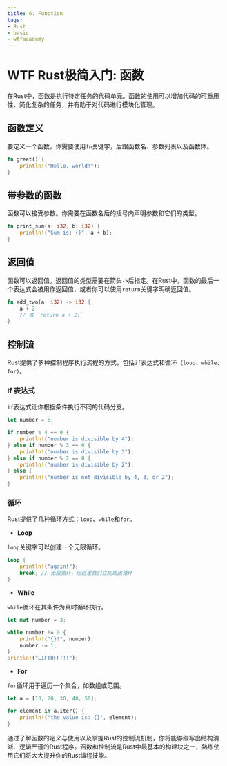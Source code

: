 ```yaml
---
title: 6. Function
tags:
- Rust
- basic
- wtfacademy
---
```


# WTF Rust极简入门: 函数

在Rust中，函数是执行特定任务的代码单元。函数的使用可以增加代码的可重用性、简化复杂的任务，并有助于对代码进行模块化管理。

## 函数定义

要定义一个函数，你需要使用`fn`关键字，后跟函数名、参数列表以及函数体。

```rust
fn greet() {
    println!("Hello, world!");
}
```

## 带参数的函数

函数可以接受参数。你需要在函数名后的括号内声明参数和它们的类型。

```rust
fn print_sum(a: i32, b: i32) {
    println!("Sum is: {}", a + b);
}
```

## 返回值

函数可以返回值。返回值的类型需要在箭头`->`后指定。在Rust中，函数的最后一个表达式会被用作返回值，或者你可以使用`return`关键字明确返回值。

```rust
fn add_two(a: i32) -> i32 {
    a + 2
    // 或 `return a + 2;`
}
```

## 控制流

Rust提供了多种控制程序执行流程的方式，包括`if`表达式和循环（`loop`、`while`、`for`）。

### If 表达式

`if`表达式让你根据条件执行不同的代码分支。

```rust
let number = 6;

if number % 4 == 0 {
    println!("number is divisible by 4");
} else if number % 3 == 0 {
    println!("number is divisible by 3");
} else if number % 2 == 0 {
    println!("number is divisible by 2");
} else {
    println!("number is not divisible by 4, 3, or 2");
}
```

### 循环

Rust提供了几种循环方式：`loop`、`while`和`for`。

- **Loop**

`loop`关键字可以创建一个无限循环。

```rust
loop {
    println!("again!");
    break; // 无限循环，但这里我们立刻跳出循环
}
```

- **While**

`while`循环在其条件为真时循环执行。

```rust
let mut number = 3;

while number != 0 {
    println!("{}!", number);
    number -= 1;
}
println!("LIFTOFF!!!");
```

- **For**

`for`循环用于遍历一个集合，如数组或范围。

```rust
let a = [10, 20, 30, 40, 50];

for element in a.iter() {
    println!("the value is: {}", element);
}
```

通过了解函数的定义与使用以及掌握Rust的控制流机制，你将能够编写出结构清晰、逻辑严谨的Rust程序。函数和控制流是Rust中最基本的构建块之一，熟练使用它们将大大提升你的Rust编程技能。